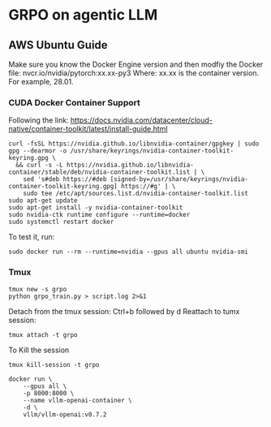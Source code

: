 # GRPO on agentic LLM

## AWS Ubuntu Guide
Make sure you know the Docker Engine version and then modfiy the Docker file:
nvcr.io/nvidia/pytorch:xx.xx-py3
Where:
    xx.xx is the container version. For example, 28.01.



### CUDA Docker Container Support
Following the link:
https://docs.nvidia.com/datacenter/cloud-native/container-toolkit/latest/install-guide.html
```shell
curl -fsSL https://nvidia.github.io/libnvidia-container/gpgkey | sudo gpg --dearmor -o /usr/share/keyrings/nvidia-container-toolkit-keyring.gpg \
  && curl -s -L https://nvidia.github.io/libnvidia-container/stable/deb/nvidia-container-toolkit.list | \
    sed 's#deb https://#deb [signed-by=/usr/share/keyrings/nvidia-container-toolkit-keyring.gpg] https://#g' | \
    sudo tee /etc/apt/sources.list.d/nvidia-container-toolkit.list
sudo apt-get update
sudo apt-get install -y nvidia-container-toolkit
sudo nvidia-ctk runtime configure --runtime=docker
sudo systemctl restart docker
```
To test it, run:
```shell
sudo docker run --rm --runtime=nvidia --gpus all ubuntu nvidia-smi
```

### Tmux
```shell
tmux new -s grpo
python grpo_train.py > script.log 2>&1
```
Detach from the tmux session: Ctrl+b followed by d
Reattach to tumx session:
```shell
tmux attach -t grpo
```
To Kill the session
```shell
tmux kill-session -t grpo
```

```shell
docker run \
    --gpus all \
    -p 8000:8000 \
    --name vllm-openai-container \
    -d \
    vllm/vllm-openai:v0.7.2
```